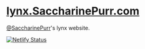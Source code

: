# [lynx.SaccharinePurr.com](lynx.SaccharinePurr.com)
[@SaccharinePurr](https://www.saccharinepurr.com/)'s lynx website.

[![Netlify Status](https://api.netlify.com/api/v1/badges/648cd01a-3c1c-4be4-9e4f-ebbbc5cb1802/deploy-status)](https://app.netlify.com/sites/saccharinepurr-com/deploys)

